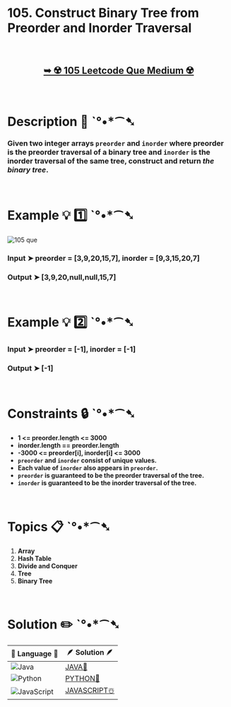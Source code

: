 # 105. Construct Binary Tree from Preorder and Inorder Traversal

</br>

<h2 align="center"> 

<a href="https://leetcode.com/problems/construct-binary-tree-from-preorder-and-inorder-traversal/description/"><strong>➥ ☢️ 105 Leetcode Que Medium ☢️ </strong></a>
</h2>

</br>

# Description 📜 ˋ°•*⁀➷

### Given two integer arrays `preorder` and `inorder` where preorder is the preorder traversal of a binary tree and `inorder` is the inorder traversal of the same tree, construct and return *the binary tree*.



</br>

# Example 💡 1️⃣ ˋ°•*⁀➷

![105 que](https://github.com/Prakhar-002/Prakhar-002/assets/136890202/1c18b9b6-3257-4bc3-ab49-754844a7c831)

  ### Input  ➤ preorder = [3,9,20,15,7], inorder = [9,3,15,20,7]

  ### Output  ➤ [3,9,20,null,null,15,7]

</br>

# Example 💡 2️⃣ ˋ°•*⁀➷

  ### Input ➤ preorder = [-1], inorder = [-1]

  ### Output  ➤ [-1] 

</br>

# Constraints 🔒 ˋ°•*⁀➷

- **1 <= preorder.length <= 3000**
- **inorder.length == preorder.length**
- **-3000 <= preorder[i], inorder[i] <= 3000**
- **`preorder` and `inorder` consist of unique values.**
- **Each value of `inorder` also appears in `preorder`.**
- **`preorder` is guaranteed to be the preorder traversal of the tree.**
- **`inorder` is guaranteed to be the inorder traversal of the tree.**

</br>

# Topics 📋 ˋ°•*⁀➷

1. **Array**
2. **Hash Table**
3. **Divide and Conquer**
4. **Tree**
5. **Binary Tree**


</br>

# Solution ✏️ ˋ°•*⁀➷

| 📒 Language 📒  | 🪶 Solution 🪶 |
| ------------- | ------------- |
|  ![Java](https://img.shields.io/badge/java-%23ED8B00.svg?style=for-the-badge&logo=openjdk&logoColor=white)  | [JAVA🍁](https://github.com/Prakhar-002/LEETCODE/blob/main/%F0%9F%8E%AD%20LEVEL%20wise%20que%20with%20solution%20%F0%9F%8E%AF/%E2%98%A2%EF%B8%8F%20Medium%20105.%20Construct%20Binary%20Tree%20from%20Preorder%20%26%20Inorder%20%E2%98%83%EF%B8%8F%20%F0%9F%8D%81%20%F0%9F%8D%B0/%E2%98%83%EF%B8%8FJAVASCRIPT_105_ConstructBinaryTreeFrom_Pre_Inorder.js) |
|  ![Python](https://img.shields.io/badge/python-3670A0?style=for-the-badge&logo=python&logoColor=ffdd54)    | [PYTHON🍰](https://github.com/Prakhar-002/LEETCODE/blob/main/%F0%9F%8E%AD%20LEVEL%20wise%20que%20with%20solution%20%F0%9F%8E%AF/%E2%98%A2%EF%B8%8F%20Medium%20105.%20Construct%20Binary%20Tree%20from%20Preorder%20%26%20Inorder%20%E2%98%83%EF%B8%8F%20%F0%9F%8D%81%20%F0%9F%8D%B0/%F0%9F%8D%B0PYTHON_105_ConstructBinaryTreeFrom_Pre_Inorderr.py) |
| ![JavaScript](https://img.shields.io/badge/javascript-%23323330.svg?style=for-the-badge&logo=javascript&logoColor=%23F7DF1E)   | [JAVASCRIPT☃️](https://github.com/Prakhar-002/LEETCODE/blob/main/%F0%9F%8E%AD%20LEVEL%20wise%20que%20with%20solution%20%F0%9F%8E%AF/%E2%98%A2%EF%B8%8F%20Medium%20105.%20Construct%20Binary%20Tree%20from%20Preorder%20%26%20Inorder%20%E2%98%83%EF%B8%8F%20%F0%9F%8D%81%20%F0%9F%8D%B0/%E2%98%83%EF%B8%8FJAVASCRIPT_105_ConstructBinaryTreeFrom_Pre_Inorder.js) |
